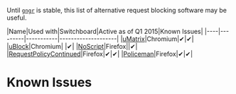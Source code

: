Until [`gngr`](https://gngr.info) is stable, this list of alternative request blocking software may be useful.

|Name|Used with|Switchboard|Active as of Q1 2015|Known Issues|
|----|---------|-----------|--------------------|
|[uMatrix](https://github.com/gorhill/uMatrix)|Chromium|✔|✔|
|[uBlock](https://github.com/gorhill/uBlock)|Chromium| |✔|
|[NoScript](https://noscript.net/)|Firefox||✔|
|[RequestPolicyContinued](https://github.com/RequestPolicyContinued/requestpolicy)|Firefox|✔|✔|
|[Policeman](https://github.com/futpib/policeman)|Firefox|✔|✔|

# Known Issues
